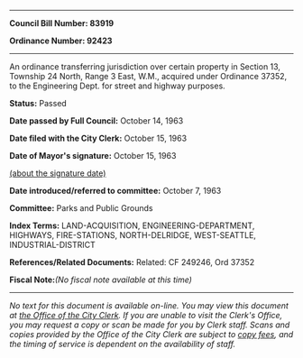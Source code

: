 

********

**Council Bill Number: 83919**
   
**Ordinance Number: 92423**
********

 An ordinance transferring jurisdiction over certain property in Section 13, Township 24 North, Range 3 East, W.M., acquired under Ordinance 37352, to the Engineering Dept. for street and highway purposes.

**Status:** Passed
   
**Date passed by Full Council:** October 14, 1963
   
**Date filed with the City Clerk:** October 15, 1963
   
**Date of Mayor's signature:** October 15, 1963
   
[(about the signature date)](/~public/approvaldate.htm)
   
   
   
**Date introduced/referred to committee:** October 7, 1963
   
**Committee:** Parks and Public Grounds
   
   
**Index Terms:** LAND-ACQUISITION, ENGINEERING-DEPARTMENT, HIGHWAYS, FIRE-STATIONS, NORTH-DELRIDGE, WEST-SEATTLE, INDUSTRIAL-DISTRICT

**References/Related Documents:** Related: CF 249246, Ord 37352

**Fiscal Note:**_(No fiscal note available at this time)_
********

_No text for this document is available on-line. You may view this document at [the Office of the City Clerk](http://www.seattle.gov/leg/clerk/contactUs.htm). If you are unable to visit the Clerk's Office, you may request a copy or scan be made for you by Clerk staff. Scans and copies provided by the Office of the City Clerk are subject to [copy fees](http://clerk.seattle.gov/~public/clerkfees.htm), and the timing of service is dependent on the availability of staff._

